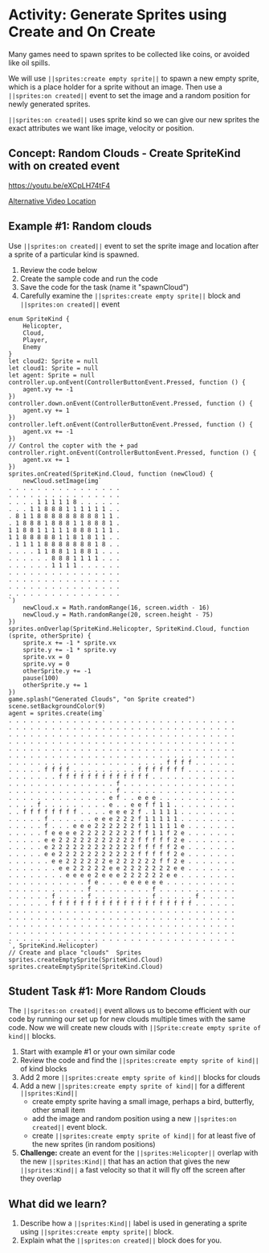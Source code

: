 # Activity: Generate Sprites using Create and On Create

Many games need to spawn sprites to be collected like coins, or avoided like oil spills.

We will use `||sprites:create empty sprite||` to spawn a new empty sprite, which is a place holder for a sprite without an image. Then use a `||sprites:on created||` event to set the image and a random position for newly generated sprites.

`||sprites:on created||` uses sprite kind so we can give our new sprites the exact attributes we want like image, velocity or position.

## Concept: Random Clouds - Create SpriteKind with on created event

https://youtu.be/eXCpLH74tF4

[Alternative Video Location](https://aka.ms/40544a-createoncreate)

## Example #1: Random clouds

Use `||sprites:on created||` event to set the sprite image and location after a sprite of a particular kind is spawned.

1. Review the code below 
2. Create the sample code and run the code 
3. Save the code for the task (name it "spawnCloud")
4. Carefully examine the `||sprites:create empty sprite||` block and `||sprites:on created||` event

```blocks
enum SpriteKind {
    Helicopter,
    Cloud,
    Player,
    Enemy
}
let cloud2: Sprite = null
let cloud1: Sprite = null
let agent: Sprite = null
controller.up.onEvent(ControllerButtonEvent.Pressed, function () {
    agent.vy += -1
})
controller.down.onEvent(ControllerButtonEvent.Pressed, function () {
    agent.vy += 1
})
controller.left.onEvent(ControllerButtonEvent.Pressed, function () {
    agent.vx += -1
})
// Control the copter with the + pad
controller.right.onEvent(ControllerButtonEvent.Pressed, function () {
    agent.vx += 1
})
sprites.onCreated(SpriteKind.Cloud, function (newCloud) {
    newCloud.setImage(img`
. . . . . . . . . . . . . . . . 
. . . . . . . . . . . . . . . . 
. . . . 1 1 1 1 1 8 . . . . . . 
. . . 1 1 8 8 8 1 1 1 1 1 1 . . 
. 8 1 1 8 8 8 8 8 8 8 8 8 1 1 . 
. 1 8 8 8 1 8 8 8 1 1 8 8 8 1 . 
1 1 8 8 1 1 1 1 1 8 8 8 1 1 1 . 
1 1 8 8 8 8 8 1 1 8 1 8 1 1 . . 
. 1 1 1 1 8 8 8 8 8 8 8 1 8 . . 
. . . . 1 1 8 8 1 1 8 8 1 . . . 
. . . . . . 8 8 8 1 1 1 1 . . . 
. . . . . . 1 1 1 1 . . . . . . 
. . . . . . . . . . . . . . . . 
. . . . . . . . . . . . . . . . 
. . . . . . . . . . . . . . . . 
. . . . . . . . . . . . . . . . 
`)
    newCloud.x = Math.randomRange(16, screen.width - 16)
    newCloud.y = Math.randomRange(20, screen.height - 75)
})
sprites.onOverlap(SpriteKind.Helicopter, SpriteKind.Cloud, function (sprite, otherSprite) {
    sprite.x += -1 * sprite.vx
    sprite.y += -1 * sprite.vy
    sprite.vx = 0
    sprite.vy = 0
    otherSprite.y += -1
    pause(100)
    otherSprite.y += 1
})
game.splash("Generated Clouds", "on Sprite created")
scene.setBackgroundColor(9)
agent = sprites.create(img`
. . . . . . . . . . . . . . . . . . . . . . . . . . . . . . . . 
. . . . . . . . . . . . . . . . . . . . . . . . . . . . . . . . 
. . . . . . . . . . . . . . . . . . . . . . . . . . . . . . . . 
. . . . . . . . . . . . . . . . . . . . . . . . . . . . . . . . 
. . . . . . . . . . . . . . . . . . . . . . . . . . . . . . . . 
. . . . . . . . . . . . . . . . . . . . . . . . . . . . . . . . 
. . . . . . . . . . . . . . . . . . . . . . f f f f . . . . . . 
. . . . . f f f f . . . . . . . . . f f f f f f f . . . . . . . 
. . . . . . . f f f f f f f f f f f f f . . . . . . . . . . . . 
. . . . . . . . . . . . . . . f . . . . . . . . . . . . . . . . 
. . . . . . . . . . . . . . . f . . . . . . . . . . . . . . . . 
. . . . . . . . . . . . . . e f . . e e e . . . . . . . . . . . 
. . . . f . . . . . . . . . e . . e e f f 1 1 . . . . . . . . . 
. . f f f f f f f f . . . . e e e 2 f . 1 1 1 1 . . . . . . . . 
. . . . . f . . . . . . e e e 2 2 2 f 1 1 1 1 1 . . . . . . . . 
. . . . . f . . . e e e 2 2 2 2 2 2 f 1 1 1 1 1 e . . . . . . . 
. . . . . f e e e e 2 2 2 2 2 2 2 2 f f 1 1 f 2 e . . . . . . . 
. . . . . e e 2 2 2 2 2 2 2 2 2 2 2 f f f f f 2 e . . . . . . . 
. . . . . e 2 2 2 2 2 2 2 2 2 2 2 2 f f f f f 2 e . . . . . . . 
. . . . . e e 2 2 2 2 2 2 2 2 2 2 2 f f f f f 2 e . . . . . . . 
. . . . . . e e 2 2 2 2 2 2 e 2 2 2 2 2 2 f f 2 e . . . . . . . 
. . . . . . . e e 2 2 2 2 2 e e 2 2 2 2 2 2 2 e e . . . . . . . 
. . . . . . . . e e e e 2 e e e 2 2 2 2 2 2 e e . . . . . . . . 
. . . . . . . . . . . f e . . . e e e e e e . . . . . . . . . . 
. . . . . . . . . . . f . . . . . . . . f . . . . . . . . . . . 
. . . . . . f . . . . f . . . . . . . . f . . . . . f . . . . . 
. . . . . . f f f f f f f f f f f f f f f f f f f f . . . . . . 
. . . . . . . . . . . . . . . . . . . . . . . . . . . . . . . . 
. . . . . . . . . . . . . . . . . . . . . . . . . . . . . . . . 
. . . . . . . . . . . . . . . . . . . . . . . . . . . . . . . . 
. . . . . . . . . . . . . . . . . . . . . . . . . . . . . . . . 
. . . . . . . . . . . . . . . . . . . . . . . . . . . . . . . . 
`, SpriteKind.Helicopter)
// Create and place "clouds"  Sprites
sprites.createEmptySprite(SpriteKind.Cloud)
sprites.createEmptySprite(SpriteKind.Cloud)
```

## Student Task #1: More Random Clouds

The `||sprites:on created||` event allows us to become efficient with our code by running our set up for new clouds multiple times with the same code. Now we will create new clouds with `||Sprite:create empty sprite of kind||` blocks.

1. Start with example #1 or your own similar code
2. Review the code and find the `||sprites:create empty sprite of kind||` of kind blocks
3. Add 2 more `||sprites:create empty sprite of kind||` blocks for clouds
4. Add a new `||sprites:create empty sprite of kind||` for a different `||sprites:Kind||` 
    - create empty sprite having a small image, perhaps a bird, butterfly, other small item
    - add the image and random position using a new `||sprites:on created||` event block. 
    - create `||sprites:create empty sprite of kind||` for at least five of the new sprites (in random positions)
5. **Challenge:** create an event for the `||sprites:Helicopter||` overlap with the new `||sprites:Kind||` that has an action that gives the new `||sprites:Kind||` a fast velocity so that it will fly off the screen after they overlap

## What did we learn?

1. Describe how a `||sprites:Kind||` label is used in generating a sprite using `||sprites:create empty sprite||` block.
2. Explain what the `||sprites:on created||` block does for you.